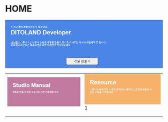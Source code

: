 # HOME

![](.gitbook/assets/20210316_142454.jpg)

|  |  |
| :--- | :--- |
| ![](.gitbook/assets/image.png)  | ![](.gitbook/assets/20210316_142830.jpg) 1 |
|  |  |
|  |  |
|  |  |

